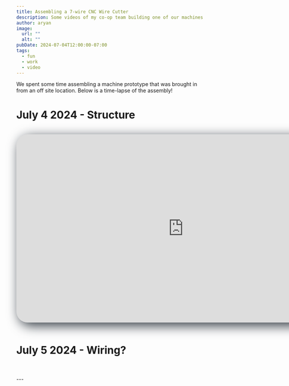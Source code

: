 ```yaml
---
title: Assembling a 7-wire CNC Wire Cutter
description: Some videos of my co-op team building one of our machines
author: aryan
image:
  url: ""
  alt: ""
pubDate: 2024-07-04T12:00:00-07:00
tags:
  - fun
  - work
  - video
---
```


We spent some time assembling a machine prototype that was brought in from an off site location. Below is a time-lapse of the assembly!

# July 4 2024 - Structure
<br>
<div style="border-radius: 30px; width: 896px; overflow: hidden; filter: drop-shadow(#2d353d 0.5rem 0.5rem 1rem)">
  <iframe width="896" height="504" src="https://www.youtube.com/embed/uSuscXJOmzM" title="Setup  July 4 2024" frameborder="0" allow="accelerometer; autoplay; clipboard-write; encrypted-media; gyroscope" referrerpolicy="strict-origin-when-cross-origin"></iframe>
</div>
<br>

# July 5 2024 - Wiring?
<br>

<br>
---